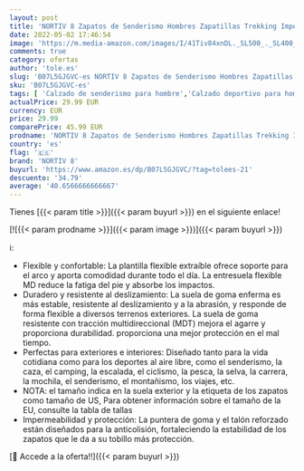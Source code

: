 ```yaml
---
layout: post
title: 'NORTIV 8 Zapatos de Senderismo Hombres Zapatillas Trekking Impermeables Botas Montaña Ligeros al Aire Libre MARRÓN-Negro-Bronceado 160448 Low Talla 42EU/9US'
date: 2022-05-02 17:46:54
image: 'https://m.media-amazon.com/images/I/41Tiv84xnDL._SL500_._SL400_.jpg'
comments: true
category: ofertas
author: 'tole.es'
slug: 'B07L5GJGVC-es NORTIV 8 Zapatos de Senderismo Hombres Zapatillas Trekking...'
sku: 'B07L5GJGVC-es'
tags: [ 'Calzado de senderismo para hombre','Calzado deportivo para hombre','Zapatillas de senderismo para hombre','Zapatillas y calzado deportivo para hombre','Zapatos','Zapatos para hombre','Zapatos y complementos','nortiv 8','zapatos','🇪🇸', ]
actualPrice: 29.99 EUR
currency: EUR
price: 29.99
comparePrice: 45.99 EUR
prodname: 'NORTIV 8 Zapatos de Senderismo Hombres Zapatillas Trekking Impermeables Botas Montaña Ligeros al Aire Libre MARRÓN-Negro-Bronceado 160448 Low Talla 42EU/9US'
country: 'es'
flag: '🇪🇸'
brand: 'NORTIV 8'
buyurl: 'https://www.amazon.es/dp/B07L5GJGVC/?tag=tolees-21'
descuento: '34.79'
average: '40.6566666666667'
---
```


Tienes [{{< param title >}}]({{< param buyurl >}}) en el siguiente enlace!

[![{{< param prodname >}}]({{< param image >}})]({{< param buyurl >}})

ℹ️:

- Flexible y confortable: La plantilla flexible extraíble ofrece soporte para el arco y aporta comodidad durante todo el día. La entresuela flexible MD reduce la fatiga del pie y absorbe los impactos.
- Duradero y resistente al deslizamiento: La suela de goma enferma es más estable, resistente al deslizamiento y a la abrasión, y responde de forma flexible a diversos terrenos exteriores. La suela de goma resistente con tracción multidireccional (MDT) mejora el agarre y proporciona durabilidad. proporciona una mejor protección en el mal tiempo.
- Perfectas para exteriores e interiores: Diseñado tanto para la vida cotidiana como para los deportes al aire libre, como el senderismo, la caza, el camping, la escalada, el ciclismo, la pesca, la selva, la carrera, la mochila, el senderismo, el montañismo, los viajes, etc.
- NOTA: el tamaño indica en la suela exterior y la etiqueta de los zapatos como tamaño de US, Para obtener información sobre el tamaño de la EU, consulte la tabla de tallas
- Impermeabilidad y protección: La puntera de goma y el talón reforzado están diseñados para la anticolisión, fortaleciendo la estabilidad de los zapatos que le da a su tobillo más protección.

[🛒 Accede a la oferta!!]({{< param buyurl >}})
